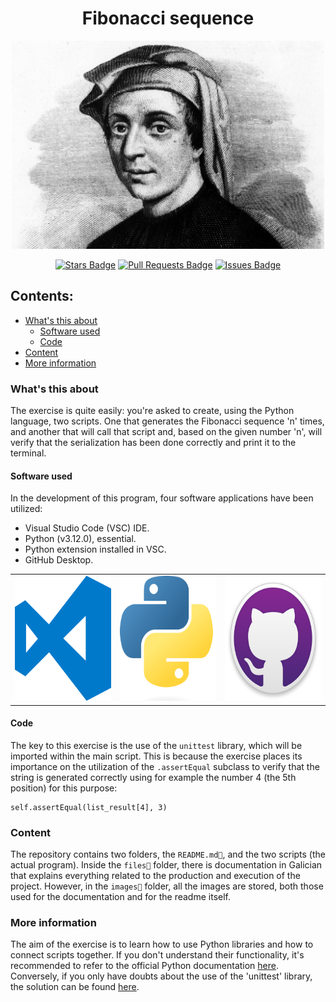 <h1 align="center">Fibonacci sequence</h1>
<p align="center"><a href="https://en.wikipedia.org/wiki/Fibonacci_sequence"><img src="images/readme/fibonacci.jpg" alt="Image of Fibonacci" width="500"></a></p>
<div align="center">
<a href="https://github.com/IsNotTheReal/prueba-readme/stargazers"><img src="https://img.shields.io/github/stars/IsNotTheReal/practice_01" alt="Stars Badge"/></a>
<a href="https://github.com/IsNotTheReal/prueba-readme/pulls"><img src="https://img.shields.io/github/issues-pr/IsNotTheReal/prueba-readme" alt="Pull Requests Badge"/></a>
<a href="https://github.com/IsNotTheReal/prueba-readme/issues"><img src="https://img.shields.io/github/issues/IsNotTheReal/prueba-readme" alt="Issues Badge"/></a>
</div>

## Contents:
  - [What's this about](#work)
      - [Software used](#software)
      - [Code](#code)
  - [Content](#content)
  - [More information](#more)

### What's this about

<div>The exercise is quite easily: you're asked to create, using the Python language, two scripts. One that generates the Fibonacci sequence 'n' times, and another that will call that script and, based on the given number 'n', will verify that the serialization has been done correctly and print it to the terminal.</div>

#### Software used

In the development of this program, four software applications have been utilized:

- Visual Studio Code (VSC) IDE.
- Python (v3.12.0), essential.
- Python extension installed in VSC.
- GitHub Desktop.
<table border="0"; align="center">
  <tr>
    <td><a href="https://code.visualstudio.com"><img src="images/readme/visual.png" alt="Image of Visual Studio Code's logo" width="200" height="200"></a></td>
    <td><a href="https://www.python.org"><img src="images/readme/python.png" alt="Image of Python's logo" width="200" height="200"></a></td>
    <td><a href="https://desktop.github.com"><img src="images/readme/github.png" alt="Image of GitHub's desktop app logo" width="200" height="200"></a></td>
  </tr>
</table>

#### Code

The key to this exercise is the use of the `unittest` library, which will be imported within the main script. This is because the exercise places its importance on the utilization of the `.assertEqual` subclass to verify that the string is generated correctly using for example the number 4 (the 5th position) for this purpose:
```
self.assertEqual(list_result[4], 3)
```

### Content

The repository contains two folders, the `README.md📄`, and the two scripts (the actual program). Inside the `files📁` folder, there is documentation in Galician that explains everything related to the production and execution of the project. However, in the `images📁` folder, all the images are stored, both those used for the documentation and for the readme itself.

### More information

The aim of the exercise is to learn how to use Python libraries and how to connect scripts together. If you don't understand their functionality, it's recommended to refer to the official Python documentation <a href="https://docs.python.org/3/">here</a>. Conversely, if you only have doubts about the use of the 'unittest' library, the solution can be found <a href="https://docs.python.org/3/library/unittest.html">here</a>.
